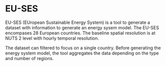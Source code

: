 # EU-SES

EU-SES (EUropean Sustainable Energy System) is a tool to generate a dataset with information to generate an energy sysem model.
The EU-SES encompases 28 European countries. The baseline spatial resolution is at NUTS 2 level with hourly temporal resolution.

The dataset can filtered to focus on a single country. Before generating the energy system model, the tool aggregates the data depending on the type and number of regions. 



